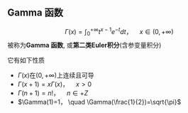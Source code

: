 ## Gamma 函数
$$
\Gamma(x)={\int_{0}^{+ \infty} t^{x-1}e^{-t}dt}， \quad x\in(0,+\infty)
$$
被称为**Gamma 函数**, 或**第二类Euler积分**(含参变量积分)

它有如下性质
- $\Gamma(x)$在$(0,+\infty)$上连续且可导
- $\Gamma(x+1)=x\Gamma(x)，\quad x>0$
- $\Gamma(n+1)=n!，\quad  n \in  +Z$
- $\Gamma(1)=1， \quad \Gamma(\frac{1}{2})=\sqrt{\pi}$
